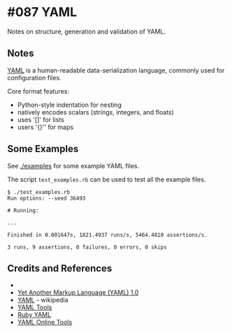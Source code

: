 # #087 YAML

Notes on structure, generation and validation of YAML.

## Notes

[YAML](https://en.wikipedia.org/wiki/YAML) is a human-readable data-serialization language, commonly used for configuration files.

Core format features:

* Python-style indentation for nesting
* natively encodes scalars (strings, integers, and floats)
* uses '[]' for lists
* users '{}'' for maps


## Some Examples

See [./examples](./examples) for  some example YAML files.

The script `test_examples.rb` can be used to test all the example files.

```
$ ./test_examples.rb
Run options: --seed 36493

# Running:

...

Finished in 0.001647s, 1821.4937 runs/s, 5464.4810 assertions/s.

3 runs, 9 assertions, 0 failures, 0 errors, 0 skips
```

## Credits and References

* [](https://yaml.org/)
* [Yet Another Markup Language (YAML) 1.0](https://yaml.org/spec/history/2001-12-10.html)
* [YAML](https://en.wikipedia.org/wiki/YAML) - wikipedia
* [YAML Tools](https://onlineyamltools.com/)
* [Ruby YAML](https://apidock.com/ruby/YAML)
* [YAML Online Tools](https://yamline.com/)
